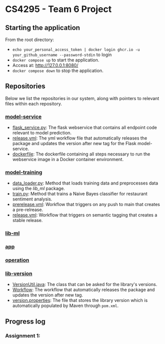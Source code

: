 # CS4295 - Team 6 Project

## Starting the application
From the root directory:
- `echo your_personal_access_token | docker login ghcr.io -u your_github_username --password-stdin` to login
- `docker compose up` to start the application.
- Access at: http://127.0.0.1:8080/
- `docker compose down` to stop the application.

## Repositories
Below we list the repositories in our system, along with pointers to relevant files within each repository.

### [model-service](https://github.com/remla25-team6/model-service)
- [flask_service.py](https://github.com/remla25-team6/model-service/blob/main/src/main/flask_service.py):  The flask webservice that contains all endpoint code relevant to model prediction.
- [release.yml](https://github.com/remla25-team6/model-service/blob/main/.github/workflows/release.yml): The yml workflow file that automatically releases the package and updates the version after new tag for the Flask model-service.
- [dockerfile](https://github.com/remla25-team6/model-service/blob/main/dockerfile): The dockerfile containing all steps necessary to run the webservice image in a Docker container environment.

### [model-training](https://github.com/remla25-team6/model-training)
- [data_loader.py](https://github.com/remla25-team6/model-training/blob/main/src/restaurant_sentiment/data_loader.py): Method that loads training data and preprocesses data using the *lib_ml* package.
- [train.py](https://github.com/remla25-team6/model-training/blob/main/src/restaurant_sentiment/train.py): Method that trains a Naive Bayes classifier for restaurant sentiment analysis.
- [prerelease.yml](https://github.com/remla25-team6/model-training/blob/main/.github/workflows/prerelease.yml): Workflow that triggers on any push to main that creates a pre-relrease.
- [release.yml](https://github.com/remla25-team6/model-training/blob/main/.github/workflows/release.yml): Workflow that triggers on semantic tagging that creates a stable release.

### [lib-ml](https://github.com/remla25-team6/lib-ml)

### [app](https://github.com/remla25-team6/app)

### [operation](https://github.com/remla25-team6/operation)

### [lib-version](https://github.com/remla25-team6/lib-version)
- [VersionUtil.java](https://github.com/remla25-team6/lib-version/blob/main/src/main/java/org/remla25team6/libversion/VersionUtil.java): The class that can be asked for the library's versions.
- [Workflow](https://github.com/remla25-team6/lib-version/blob/main/.github/workflows/release.yml): The workflow that automatically releases the package and updates the version after new tag.
- [version.properties](https://github.com/remla25-team6/lib-version/blob/main/src/main/resources/version.properties): The file that stores the library version which is automatically populated by Maven through `pom.xml`.

## Progress log
### Assignment 1: